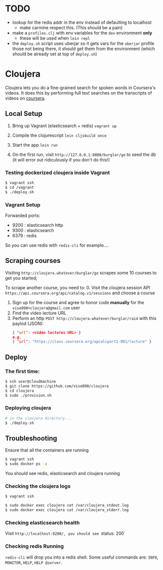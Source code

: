 # TODO
- lookup for the redis addr in the env instead of defaulting to localhost
  - make carmine respect this. (This should be a pain)
- make a `profiles.clj` with env variables for the `dev` environment **only**
  - these will be used when `lein repl`
- the `deploy.sh` script uses uberjar so it gets vars for the `uberjar` profile
  those not being there, it should get them from the environment (which should be already set at top of `deploy.sh`)

# Cloujera

Cloujera lets you do a fine-grained search for spoken words in Coursera's
videos. It does this by performing full text searches on the transcripts of
videos on [coursera](http://coursera.org).


## Local Setup

1. Bring up Vagrant (elasticsearch + redis)
   `vagrant up`

2. Compile the clojurescript
   `lein cljsbuild once`

3. Start the app
   `lein run`

4. On the first run, visit `http://127.0.0.1:8080/burglar/go` to seed the db
   (it will error out ridiculously if you don't do this!)


### Testing dockerized cloujera inside Vagrant
```bash
$ vagrant ssh
$ cd /vagrant
$ ./deploy.sh
```


### Vagrant Setup
Forwarded ports:
- 9200 : elasticsearch http
- 9300 : elasticsearch
- 6379 : redis

So you can use redis with `redis-cli` for example....

## Scraping courses

Visiting `http://cloujera.whatever/burglar/go` scrapes some 10 courses to get
you started;

To scrape another course, you need to:
0. Visit the cloujera session API
   `https://api.coursera.org/api/catalog.v1/sessions` and choose a course
1. Sign up for the course and agree to honor code **manually** for the
   `vise890+cloujera@gmail.com` user
3. Find the video lecture URL
2. Perform an http `POST http://cloujera.whatever/burglar/raid` with this
   paylod (JSON):
   ```json
   { "url": <video lectures URL> }
   e.g.
   { "url": "https://class.coursera.org/apcalcpart1-001/lecture" }
   ```


## Deploy

### The first time:
```bash
$ ssh user@cloudmachine
$ git clone https://github.com/vise890/cloujera
$ cd cloujera
$ sudo ./provision.sh
```


### Deploying cloujera

```bash
# in the cloujera directory...
$ ./deploy.sh
```

## Troubleshooting

Ensure that all the containers are running
```bash
$ vagrant ssh
$ sudo docker ps -a
```
You should see redis, elasticsearch and cloujera running


### Checking the cloujera logs

```bash
$ vagrant ssh

$ sudo docker exec cloujera cat /var/cloujera_stdout.log
$ sudo docker exec cloujera cat /var/cloujera_stderr.log
```

### Checking elasticsearch health

Visit `http://localhost:9200/, you should see `status: 200`


### Checking redis Running

`redis-cli` will drop you into a redis shell. Some useful commands are:
`INFO`, `MONITOR`, `HELP`, `HELP @server`.
